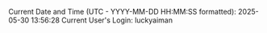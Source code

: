 Current Date and Time (UTC - YYYY-MM-DD HH:MM:SS formatted): 2025-05-30 13:56:28
Current User's Login: luckyaiman
